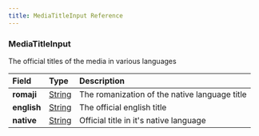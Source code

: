 ```yaml
---
title: MediaTitleInput Reference
---
```


### MediaTitleInput
The official titles of the media in various languages
<table>
<thead>
<tr>
<th colspan="2" align="left">Field</th>
<th align="left">Type</th>
<th align="left">Description</th>
</tr>
</thead>
<tbody>
<tr>
<td colspan="2" valign="top"><strong>romaji</strong></td>
<td valign="top"><a href="/reference/scalar/string">String</a></td>
<td>
The romanization of the native language title
</td>
</tr>
<tr>
<td colspan="2" valign="top"><strong>english</strong></td>
<td valign="top"><a href="/reference/scalar/string">String</a></td>
<td>
The official english title
</td>
</tr>
<tr>
<td colspan="2" valign="top"><strong>native</strong></td>
<td valign="top"><a href="/reference/scalar/string">String</a></td>
<td>
Official title in it's native language
</td>
</tr>
</tbody>
</table>